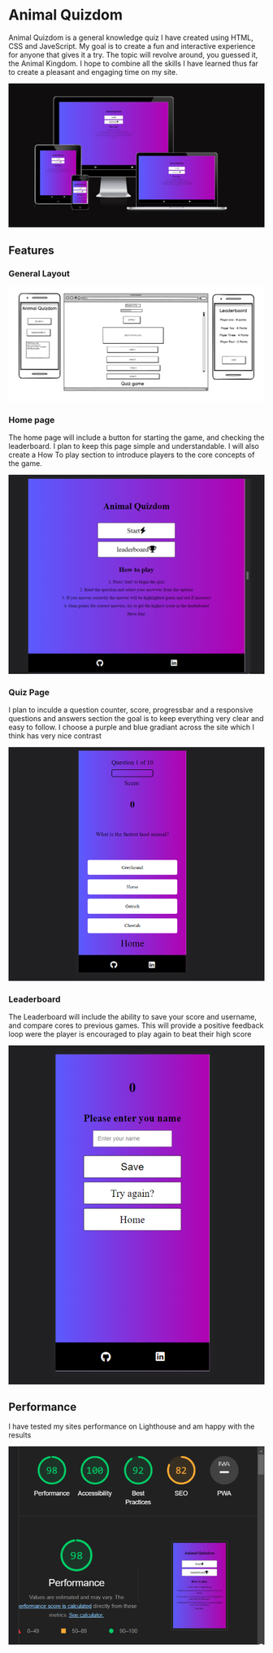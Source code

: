 <h1>Animal Quizdom </h1>

<p>Animal Quizdom is a general knowledge quiz I have created using HTML, CSS and JaveScript.
My goal is to create a fun and interactive experience for anyone that gives it a try. 
The topic will revolve around, you guessed it, the Animal Kingdom.
I hope to combine all the skills I have learned thus far to create a pleasant and engaging time on my site.
</p>

<img src="assets/images/responsive.png" width="auto" height="auto"  alt="Screens preview">

<h2> Features </h2>

<h3>General Layout</h3>

<img src="assets/images/wireframe.png" width="auto" height="auto"  alt="Wireframe preview">

<h3>Home page</h3>

<p>The home page will include a button for starting the game, and checking the leaderboard.
I plan to keep this page simple and understandable. I will also create a How To play section
to introduce players to the core concepts of the game.</p>

<img src="assets/images/Homepage.png" width="auto" height="auto"  alt="Home Page preview">

<h3>Quiz Page</h3>

<p>I plan to inculde a question counter, score, progressbar and a responsive questions and answers section
the goal is to keep everything very clear and easy to follow. I choose a purple and blue gradiant across the site which I think 
has very nice contrast</p>

<img src="assets/images/quizpage.png" width="auto" height="auto"  alt="Quiz Page preview">


<h3> Leaderboard</h3>

<p>The Leaderboard will include the ability to save your score and username,
and compare cores to previous games. This will provide a positive feedback loop were the player is 
encouraged to play again to beat their high score</p>

<img src="assets/images/leaderboard.png" width="auto" height="auto"  alt="Leaderboard Page preview">

<h2> Performance </h2>

<p>I have tested my sites performance on Lighthouse and am happy with the results</p>

<img src="assets/images/lighthouse.png" width="auto" height="auto"  alt="Lighthouse score preview">
